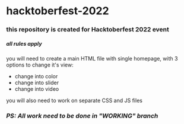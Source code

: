 # hacktoberfest-2022

### this repository is created for Hacktoberfest 2022 event

##### all rules apply

you will need to create a main HTML file with single homepage, with 3 options to change it's view:
- change into color
- change into slider
- change into video

you will also need to work on separate CSS and JS files

### *PS: All work need to be done in "WORKING" branch*
